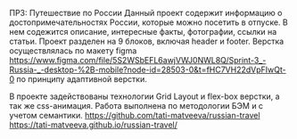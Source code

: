 ПР3: Путешествие по России
Данный проект содержит информацию о достопримечательностях России, которые можно посетить в отпуске. В нем содежится описание, интересные факты, фотографии, ссылки на статьи. Проект разделен на 9 блоков, включая header и footer. Верстка осуществлялась по макету figma https://www.figma.com/file/5S2WSbEFL6awjVWJ0NWL8Q/Sprint-3_-Russia-_-desktop-%2B-mobile?node-id=28503-0&t=fHC7VH22dVpFIwQt-0 по принципу адаптивной верстки.


В проекте задействованы технологии Grid Layout и flex-box верстки, а так же css-анимация. Работа выполнена по методологии БЭМ и с учетом семантики.
https://github.com/tati-matveeva/russian-travel
https://tati-matveeva.github.io/russian-travel/